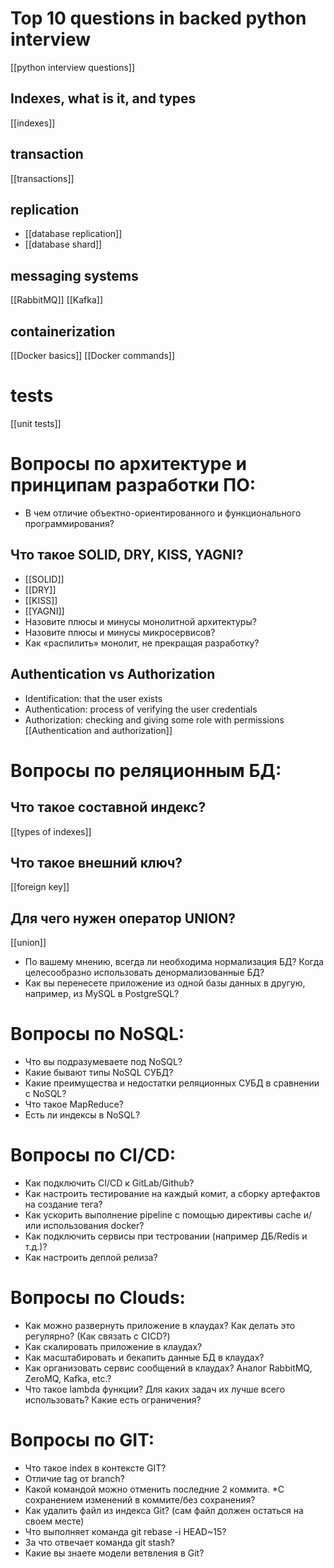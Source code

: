 # Top 10 questions in backed python interview

[[python interview questions]]

## Indexes, what is it, and types
[[indexes]]

## transaction
[[transactions]]


## replication
- [[database replication]]
- [[database shard]]


## messaging systems
[[RabbitMQ]]
[[Kafka]]


## containerization
[[Docker basics]]
[[Docker commands]]


# tests
[[unit tests]]

# Вопросы по архитектуре и принципам разработки ПО:

- В чем отличие объектно-ориентированного и функционального программирования?
## Что такое SOLID, DRY, KISS, YAGNI?
- [[SOLID]]
- [[DRY]]
- [[KISS]]
- [[YAGNI]]
- Назовите плюсы и минусы монолитной архитектуры?
- Назовите плюсы и минусы микросервисов?
- Как «распилить» монолит, не прекращая разработку? 
## Authentication vs Authorization
- Identification: that the user exists
- Authentication: process of verifying the user credentials
- Authorization: checking and giving some role with permissions
[[Authentication and authorization]]

# Вопросы по реляционным БД:

## Что такое составной индекс?
[[types of indexes]]

## Что такое внешний ключ?
[[foreign key]]
## Для чего нужен оператор UNION?
[[union]]
- По вашему мнению, всегда ли необходима нормализация БД? Когда целесообразно использовать денормализованные БД?
- Как вы перенесете приложение из одной базы данных в другую, например, из MySQL в PostgreSQL? 

# Вопросы по NoSQL:

- Что вы подразумеваете под NoSQL?
- Какие бывают типы NoSQL СУБД?
- Какие преимущества и недостатки реляционных СУБД в сравнении с NoSQL?
- Что такое MapReduce?
- Есть ли индексы в NoSQL?

# Вопросы по CI/CD:

- Как подключить CI/CD к GitLab/Github?
- Как настроить тестирование на каждый комит, а сборку артефактов на создание тега?
- Как ускорить выполнение pipeline с помощью директивы cache и/или использования docker?
- Как подключить сервисы при тестровании (например ДБ/Redis и т.д.)?
- Как настроить деплой релиза?

# Вопросы по Clouds:

- Как можно развернуть приложение в клаудах? Как делать это регулярно? (Как связать с CICD?)
- Как скалировать приложение в клаудах?
- Как масштабировать и бекапить данные БД в клаудах?
- Как организовать сервис сообщений в клаудах? Аналог RabbitMQ, ZeroMQ, Kafka, etc.?
- Что такое lambda функции? Для каких задач их лучше всего использовать? Какие есть ограничения?

# Вопросы по GIT:

- Что такое index в контексте GIT?
- Отличие tag от branch?
- Какой командой можно отменить последние 2 коммита. *С сохранением изменений в коммите/без сохранения?
- Как удалить файл из индекса Git? (сам файл должен остаться на своем месте)
- Что выполняет команда git rebase -i HEAD~15?
- За что отвечает команда git stash?
- Какие вы знаете модели ветвления в Git?